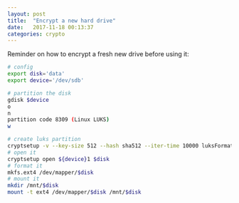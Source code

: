 ```yaml
---
layout: post
title:  "Encrypt a new hard drive"
date:   2017-11-18 00:13:37
categories: crypto
---
```

Reminder on how to encrypt a fresh new drive before using it:

~~~bash
# config
export disk='data'
export device='/dev/sdb'

# partition the disk
gdisk $device
o
n
partition code 8309 (Linux LUKS)
w

# create luks partition
cryptsetup -v --key-size 512 --hash sha512 --iter-time 10000 luksFormat ${device}1
# open it
cryptsetup open ${device}1 $disk
# format it
mkfs.ext4 /dev/mapper/$disk
# mount it
mkdir /mnt/$disk
mount -t ext4 /dev/mapper/$disk /mnt/$disk
~~~
